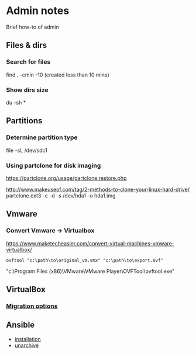 # Admin notes

Brief how-to of admin

## Files & dirs

### Search for files

find . -cmin -10 (created less than 10 mins)

### Show dirs size

du -sh *

## Partitions


### Determine partition type

 file -sL /dev/sdc1


### Using partclone for disk imaging

https://partclone.org/usage/partclone.restore.php

http://www.makeuseof.com/tag/2-methods-to-clone-your-linux-hard-drive/
partclone.ext3 -c -d -s /dev/hda1 -o hda1.img


## Vmware 

### Convert Vmware -> Virtualbox

https://www.maketecheasier.com/convert-virtual-machines-vmware-virtualbox/

`ovftool "c:\path\to\original_vm.vmx" "c:\path\to\export.ovf"`

"c:\Program Files (x86)\VMware\VMware Player\OVFTool\ovftool.exe"

## VirtualBox

### [Migration options](https://superuser.com/questions/633431/whats-the-recommended-way-to-move-a-virtualbox-vm-to-another-computer)


## Ansible

- [installation](http://docs.ansible.com/ansible/latest/intro_installation.html)
- [unarchive](http://docs.ansible.com/ansible/latest/unarchive_module.html#examples)
